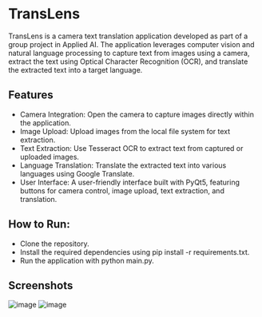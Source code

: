 # TransLens
TransLens is a camera text translation application developed as part of a group project in Applied AI. The application leverages computer vision and natural language processing to capture text from images using a camera, extract the text using Optical Character Recognition (OCR), and translate the extracted text into a target language.

## Features
- Camera Integration: Open the camera to capture images directly within the application.
- Image Upload: Upload images from the local file system for text extraction.
- Text Extraction: Use Tesseract OCR to extract text from captured or uploaded images.
- Language Translation: Translate the extracted text into various languages using Google Translate.
- User Interface: A user-friendly interface built with PyQt5, featuring buttons for camera control, image upload, text extraction, and translation.

## How to Run: <br>
- Clone the repository.
- Install the required dependencies using pip install -r requirements.txt.
- Run the application with python main.py.

## Screenshots
![image](https://github.com/user-attachments/assets/329c38b1-06a1-4aad-a9f2-fff251e1020f)
![image](https://github.com/user-attachments/assets/ea891b21-3341-4619-8eb9-d7320207e09c)


